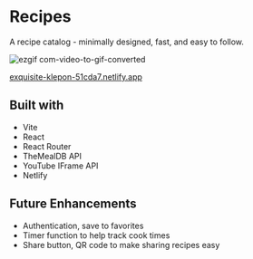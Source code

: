 # Recipes
A recipe catalog - minimally designed, fast, and easy to follow. 

![ezgif com-video-to-gif-converted](https://github.com/jeffmancilla/recipes/assets/54294370/dc5de32d-9a27-49cb-a534-c5925ef04406)

[exquisite-klepon-51cda7.netlify.app](https://exquisite-klepon-51cda7.netlify.app)

## Built with
- Vite
- React
- React Router
- TheMealDB API
- YouTube IFrame API
- Netlify

## Future Enhancements

- Authentication, save to favorites
- Timer function to help track cook times
- Share button, QR code to make sharing recipes easy
